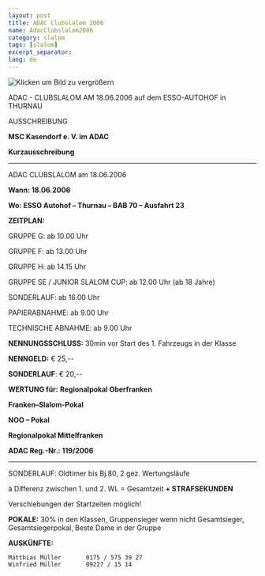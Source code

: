 ```yaml
---
layout: post
title: ADAC Clubslalom 2006
name: AdacClubslalom2006
category: slalom
tags: [slalom]
excerpt_separator:
lang: de
---
```



![Klicken um Bild zu vergrößern](https://lh3.googleusercontent.com/Vn6pzQjHreI3rNFlP95HIXj-INbwm4E8zMgcm-nYBUoCZlQDc8zv5tnOSbAEsgqylfeg2JEIpq0x45mKDiqiCoq7sTKET6q4NQip2B0DXzduRx5C9DKqsEsSkpcsiT1rgkhVRqaW_aeryEFYLZFtohEflXqfbi2p8sVHJAIrsIVKHIzQzKehgQSWp_N5bONW8K36p8rgoXJ-yJfIVT7fRIsKvrYUrEIBxUbSyiwVUe4K4_7UbU5M_5RFga4NpQzMRdLSijGpjeGbFdCGAB0Yni5n-oHAcuY5tmKKn6BoVUjPde9FBbLURWjWK-tDuV0UHuhCOgo7rtboBMrk-6XYdPgrenHoLQ7diHWwZn0jC9ZbbyGozStZBNT-pg7Yx8lR2FQphfxD37xMbz8J1CNjlrKhmHeAeB8pQb4fGyh-jqbMnSUd9mPb40i1LRZddP4rbFAJS7OFxJJ6ucx060Pw7buOx2i_1440ddhsom5M4V44RaXOjhOyf7RA4atKHRwdw_LMaxR1TxDLmvdtJYziyKWVpCEcn-aVeoRrCSOBuz8NEvwx2oml35c7O9QAQmiZmeHlcNUcb1q7lKGpbpNXiLIEQVD90X1BBoA3qLyspbkEGq_WHFE6=w654-h450-no)

<!--mehr-->

ADAC - CLUBSLALOM AM 18.06.2006 auf dem ESSO-AUTOHOF in THURNAU

AUSSCHREIBUNG



**MSC Kasendorf e. V. im ADAC**

**Kurzausschreibung**

** **

ADAC CLUBSLALOM  am 18.06.2006



**Wann:        18.06.2006**

**Wo:          ESSO Autohof &ndash; Thurnau &ndash; BAB 70 &ndash; Ausfahrt 23**



**ZEITPLAN:**

GRUPPE G:   ab 10.00 Uhr

GRUPPE F:   ab 13.00 Uhr

GRUPPE H:   ab 14.15 Uhr

GRUPPE SE / JUNIOR SLALOM CUP:     ab 12.00 Uhr (ab 18 Jahre)

SONDERLAUF: ab 16.00 Uhr



PAPIERABNAHME:  ab 9.00 Uhr

TECHNISCHE ABNAHME:  ab 9.00 Uhr



**NENNUNGSSCHLUSS:**   30min vor Start des 1. Fahrzeugs in der Klasse



**NENNGELD:**                  &euro; 25,--

**SONDERLAUF**:               &euro; 20,--        



**WERTUNG f&uuml;r:**     **Regionalpokal Oberfranken**

**Franken&ndash;Slalom-Pokal**

**NOO &ndash; Pokal**

**Regionalpokal Mittelfranken**



**ADAC Reg.-Nr.: 119/2006**

** **

SONDERLAUF: Oldtimer bis Bj.80,  2 gez. Wertungsl&auml;ufe

&agrave; Differenz zwischen 1. und 2. WL = Gesamtzeit **+ STRAFSEKUNDEN**



Verschiebungen der Startzeiten m&ouml;glich!



**POKALE:**     30% in den Klassen, Gruppensieger wenn nicht Gesamtsieger, Gesamtsiegerpokal, Beste Dame in der Gruppe



**AUSK&Uuml;NFTE:**        

    Matthias Müller       0175 / 575 39 27
    Winfried Müller       09227 / 15 14
